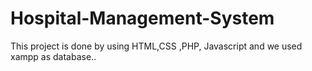 # Hospital-Management-System
This project is done by using HTML,CSS ,PHP,  Javascript and we used xampp as database..
